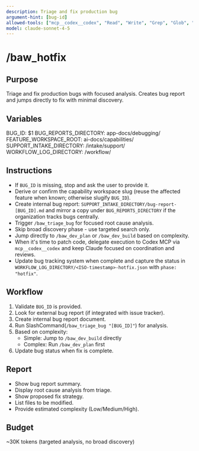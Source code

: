 ```yaml
---
description: Triage and fix production bug
argument-hint: [bug-id]
allowed-tools: ["mcp__codex__codex", "Read", "Write", "Grep", "Glob", "run_shell_command"]
model: claude-sonnet-4-5
---
```


# /baw_hotfix

## Purpose
Triage and fix production bugs with focused analysis. Creates bug report and jumps directly to fix with minimal discovery.

## Variables
BUG_ID: $1
BUG_REPORTS_DIRECTORY: app-docs/debugging/
FEATURE_WORKSPACE_ROOT: ai-docs/capabilities/
SUPPORT_INTAKE_DIRECTORY: <feature-workspace>/intake/support/
WORKFLOW_LOG_DIRECTORY: <feature-workspace>/workflow/

## Instructions
- If `BUG_ID` is missing, stop and ask the user to provide it.
- Derive or confirm the capability workspace slug (reuse the affected feature when known; otherwise slugify `BUG_ID`).
- Create internal bug report: `SUPPORT_INTAKE_DIRECTORY/bug-report-[BUG_ID].md` and mirror a copy under
  `BUG_REPORTS_DIRECTORY` if the organization tracks bugs centrally.
- Trigger `/baw_triage_bug` for focused root cause analysis.
- Skip broad discovery phase - use targeted search only.
- Jump directly to `/baw_dev_plan` or `/baw_dev_build` based on complexity.
- When it's time to patch code, delegate execution to Codex MCP via `mcp__codex__codex` and keep Claude focused on coordination and reviews.
- Update bug tracking system when complete and capture the status in `WORKFLOW_LOG_DIRECTORY/<ISO-timestamp>-hotfix.json` with
  `phase: "hotfix"`.

## Workflow
1. Validate `BUG_ID` is provided.
2. Look for external bug report (if integrated with issue tracker).
3. Create internal bug report document.
4. Run SlashCommand(`/baw_triage_bug "[BUG_ID]"`) for analysis.
5. Based on complexity:
   - Simple: Jump to `/baw_dev_build` directly
   - Complex: Run `/baw_dev_plan` first
6. Update bug status when fix is complete.

## Report
- Show bug report summary.
- Display root cause analysis from triage.
- Show proposed fix strategy.
- List files to be modified.
- Provide estimated complexity (Low/Medium/High).

## Budget
~30K tokens (targeted analysis, no broad discovery)
